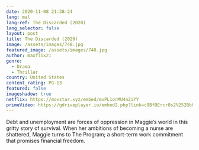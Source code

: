 ```yaml
---
date: 2020-11-08 21:38:24
lang: mal
lang-ref: The Discarded (2020)
lang_selector: false
layout: post
title: The Discarded (2020)
image: /assets/images/748.jpg
featured_image: /assets/images/748.jpg
author: maxflix21
genre:
  - Drama
  - Thriller
country: United States
content_rating: PG-13
featured: false
imageshadow: true
netflix: https://movstar.xyz/embed/mvPL1orMU4n2iYY
primeVideo: https://gdriveplayer.io/embed2.php?link=c9BfDErcr8s2%252BbG4lO%252BtvQGjq5nrtnTPzKFF2Fx4z4jk4XkkrcrJzWNdk713Wt2C48kCQ9fDXGn%252Fuwu1%252ForfBSxJDd2OgLUV%252FNTVzISUzxt155cuP7FzTRFIXx%252FhhOLUnVYX%252FDVq%252F0r%252FQ1r1cnjcFVG1QTjftUWMrSsRPFadlMzkNgMddhnS6gBT5WHxdZBfM%253D
---
```

Debt and unemployment are forces of oppression in Maggie’s world in this gritty story of survival. When her ambitions of becoming a nurse are shattered, Maggie turns to The Program; a short-term work commitment that promises financial freedom.